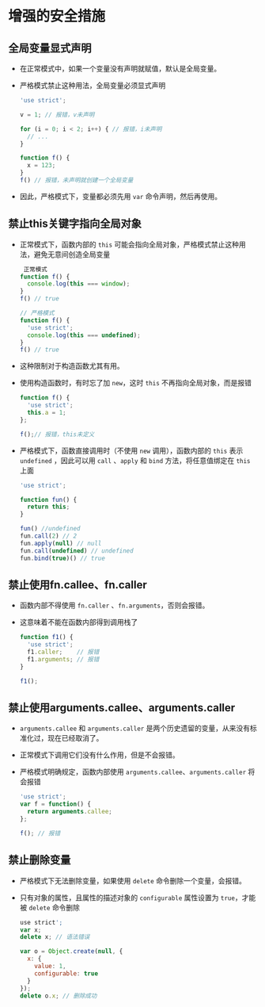 # 增强的安全措施

## 全局变量显式声明

*   在正常模式中，如果一个变量没有声明就赋值，默认是全局变量。

*   严格模式禁止这种用法，全局变量必须显式声明

    ```javascript
    'use strict';

    v = 1; // 报错，v未声明

    for (i = 0; i < 2; i++) { // 报错，i未声明
      // ...
    }

    function f() {
      x = 123;
    }
    f() // 报错，未声明就创建一个全局变量
    ```

*   因此，严格模式下，变量都必须先用 `var` 命令声明，然后再使用。

## 禁止this关键字指向全局对象

*   正常模式下，函数内部的 `this` 可能会指向全局对象，严格模式禁止这种用法，避免无意间创造全局变量

    ```javascript
     正常模式
    function f() {
      console.log(this === window);
    }
    f() // true

    // 严格模式
    function f() {
      'use strict';
      console.log(this === undefined);
    }
    f() // true
    ```

*   这种限制对于构造函数尤其有用。

*   使用构造函数时，有时忘了加 `new`，这时 `this` 不再指向全局对象，而是报错

    ```javascript
    function f() {
      'use strict';
      this.a = 1;
    };

    f();// 报错，this未定义
    ```

*   严格模式下，函数直接调用时（不使用 `new` 调用），函数内部的 `this` 表示 `undefined` ，因此可以用 `call` 、`apply` 和 `bind` 方法，将任意值绑定在 `this` 上面

    ```javascript
    'use strict';

    function fun() {
      return this;
    }

    fun() //undefined
    fun.call(2) // 2
    fun.apply(null) // null
    fun.call(undefined) // undefined
    fun.bind(true)() // true
    ```

## 禁止使用fn.callee、fn.caller

*   函数内部不得使用 `fn.caller` 、`fn.arguments`，否则会报错。

*   这意味着不能在函数内部得到调用栈了

    ```javascript
    function f1() {
      'use strict';
      f1.caller;    // 报错
      f1.arguments; // 报错
    }

    f1();
    ```

## 禁止使用arguments.callee、arguments.caller

*   `arguments.callee` 和 `arguments.caller` 是两个历史遗留的变量，从来没有标准化过，现在已经取消了。

*   正常模式下调用它们没有什么作用，但是不会报错。

*   严格模式明确规定，函数内部使用 `arguments.callee`、`arguments.caller` 将会报错

    ```javascript
    'use strict';
    var f = function() {
      return arguments.callee;
    };

    f(); // 报错
    ```

## 禁止删除变量

*   严格模式下无法删除变量，如果使用 `delete` 命令删除一个变量，会报错。

*   只有对象的属性，且属性的描述对象的 `configurable` 属性设置为 `true`，才能被 `delete` 命令删除

    ```javascript
    use strict';
    var x;
    delete x; // 语法错误

    var o = Object.create(null, {
      x: {
        value: 1,
        configurable: true
      }
    });
    delete o.x; // 删除成功
    ```
